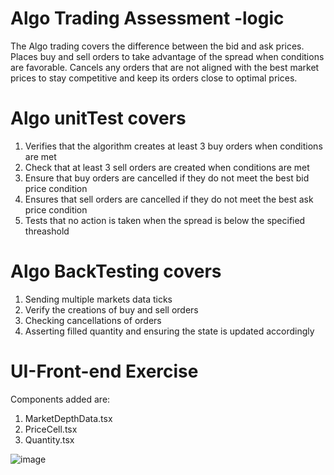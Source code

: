 # Algo Trading Assessment -logic  #
The Algo trading covers the difference between the bid and ask prices.
Places buy and sell orders to take advantage of the spread when conditions are favorable.
Cancels any orders that are not aligned with the best market prices to stay competitive and keep its orders close to optimal prices.

# Algo unitTest covers #
1. Verifies that the algorithm creates at least 3 buy orders when conditions are met
2. Check that at least 3 sell orders are created when conditions are met
3. Ensure that buy orders are cancelled if they do not meet the best bid price condition
4. Ensures that sell orders are cancelled if they do not meet the best ask price condition
5. Tests that no action is taken when the spread is below the specified threashold 


# Algo BackTesting covers #
1. Sending multiple markets data ticks
2. Verify the creations of buy and sell orders
3. Checking cancellations of orders
4. Asserting filled quantity and ensuring the state is updated accordingly


  # UI-Front-end Exercise #
  Components added are:
  1. MarketDepthData.tsx
  2. PriceCell.tsx
  3. Quantity.tsx
     
 ![image](https://github.com/user-attachments/assets/cc46ef80-3d7b-4f2a-af06-64c5710a0b2a)
